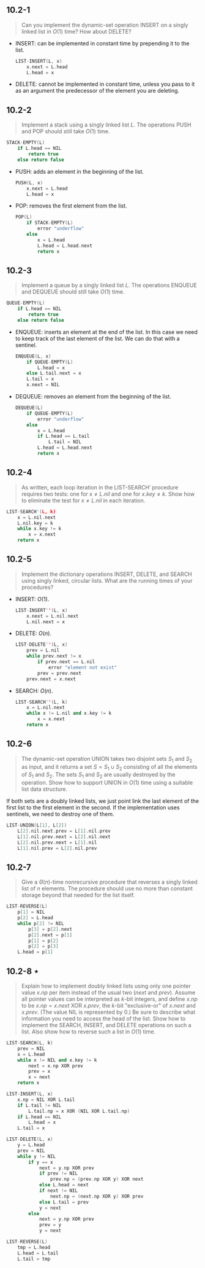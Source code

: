 ## 10.2-1

> Can you implement the dynamic-set operation $\text{INSERT}$ on a singly linked list in $O(1)$ time? How about $\text{DELETE}$?

- $\text{INSERT}$: can be implemented in constant time by prepending it to the list.

    ```cpp
    LIST-INSERT(L, x)
        x.next = L.head
        L.head = x
    ```

- $\text{DELETE}$: cannot be implemented in constant time, unless you pass to it as an argument the predecessor of the element you are deleting.

## 10.2-2

> Implement a stack using a singly linked list $L$. The operations $\text{PUSH}$ and $\text{POP}$ should still take $O(1)$ time.

```cpp
STACK-EMPTY(L)
    if L.head == NIL
        return true
    else return false
```

- $\text{PUSH}$: adds an element in the beginning of the list.

    ```cpp
    PUSH(L, x)
        x.next = L.head
        L.head = x
    ```

- $\text{POP}$: removes the first element from the list.

    ```cpp
    POP(L)
        if STACK-EMPTY(L)
            error "underflow"
        else
            x = L.head
            L.head = L.head.next
            return x
    ```

## 10.2-3

> Implement a queue by a singly linked list $L$. The operations $\text{ENQUEUE}$ and $\text{DEQUEUE}$ should still take $O(1)$ time.

```cpp
QUEUE-EMPTY(L)
    if L.head == NIL
        return true
    else return false
```

- $\text{ENQUEUE}$: inserts an element at the end of the list. In this case we need to keep track of the last element of the list. We can do that with a sentinel.

    ```cpp
    ENQUEUE(L, x)
        if QUEUE-EMPTY(L)
            L.head = x
        else L.tail.next = x
        L.tail = x
        x.next = NIL
    ```

- $\text{DEQUEUE}$: removes an element from the beginning of the list. 

    ```cpp
    DEQUEUE(L)
        if QUEUE-EMPTY(L)
            error "underflow"
        else
            x = L.head
            if L.head == L.tail
                L.tail = NIL
            L.head = L.head.next
            return x
    ```

## 10.2-4

> As written, each loop iteration in the $\text{LIST-SEARCH}'$ procedure requires two tests: one for $x \ne L.nil$ and one for $x.key \ne k$. Show how to eliminate the test for $x \ne L.nil$ in each iteration.

```cpp
LIST-SEARCH'(L, k)
    x = L.nil.next
    L.nil.key = k
    while x.key != k
        x = x.next
    return x
```

## 10.2-5

> Implement the dictionary operations $\text{INSERT}$, $\text{DELETE}$, and $\text{SEARCH}$ using singly linked, circular lists. What are the running times of your procedures?

- $\text{INSERT}$: $O(1)$.

    ```cpp
    LIST-INSERT''(L, x)
        x.next = L.nil.next
        L.nil.next = x
    ```

- $\text{DELETE}$: $O(n)$.

    ```cpp
    LIST-DELETE''(L, x)
        prev = L.nil
        while prev.next != x
            if prev.next == L.nil
                error "element not exist"
            prev = prev.next
        prev.next = x.next
    ```

- $\text{SEARCH}$: $O(n)$.

    ```cpp
    LIST-SEARCH''(L, k)
        x = L.nil.next
        while x != L.nil and x.key != k
            x = x.next
        return x
    ```

## 10.2-6

> The dynamic-set operation $\text{UNION}$ takes two disjoint sets $S_1$ and $S_2$ as input, and it returns a set $S = S_1 \cup S_2$ consisting of all the elements of $S_1$ and $S_2$. The sets $S_1$ and $S_2$ are usually destroyed by the operation. Show how to support $\text{UNION}$ in $O(1)$ time using a suitable list data structure.

If both sets are a doubly linked lists, we just point link the last element of the first list to the first element in the second. If the implementation uses sentinels, we need to destroy one of them.

```cpp
LIST-UNION(L[1], L[2])
    L[2].nil.next.prev = L[1].nil.prev
    L[1].nil.prev.next = L[2].nil.next
    L[2].nil.prev.next = L[1].nil
    L[1].nil.prev = L[2].nil.prev
```

## 10.2-7

> Give a $\Theta(n)$-time nonrecursive procedure that reverses a singly linked list of $n$ elements. The procedure should use no more than constant storage beyond that needed for the list itself.

```cpp
LIST-REVERSE(L)
    p[1] = NIL
    p[2] = L.head
    while p[2] != NIL
        p[3] = p[2].next
        p[2].next = p[1]
        p[1] = p[2]
        p[2] = p[3]
    L.head = p[1]
```

## 10.2-8 $\star$

> Explain how to implement doubly linked lists using only one pointer value $x.np$ per item instead of the usual two ($next$ and $prev$). Assume all pointer values can be interpreted as $k$-bit integers, and define $x.np$ to be $x.np = x.next \text{ XOR } x.prev$, the $k$-bit "exclusive-or" of $x.next$ and $x.prev$. (The value $\text{NIL}$ is represented by $0$.) Be sure to describe what information you need to access the head of the list. Show how to implement the $\text{SEARCH}$, $\text{INSERT}$, and $\text{DELETE}$ operations on such a list. Also show how to reverse such a list in $O(1)$ time.

```cpp
LIST-SEARCH(L, k)
    prev = NIL
    x = L.head
    while x != NIL and x.key != k
        next = x.np XOR prev
        prev = x
        x = next
    return x
```

```cpp
LIST-INSERT(L, x)
    x.np = NIL XOR L.tail
    if L.tail != NIL
        L.tail.np = x XOR (NIL XOR L.tail.np)
    if L.head == NIL
        L.head = x
    L.tail = x
```

```cpp
LIST-DELETE(L, x)
    y = L.head
    prev = NIL
    while y != NIL
        if y == x
            next = y.np XOR prev
            if prev != NIL
                prev.np = (prev.np XOR y) XOR next
            else L.head = next
            if next != NIL
                next.np = (next.np XOR y) XOR prev
            else L.tail = prev
            y = next
        else
            next = y.np XOR prev
            prev = y
            y = next
```

```cpp
LIST-REVERSE(L)
    tmp = L.head
    L.head = L.tail
    L.tail = tmp
```
